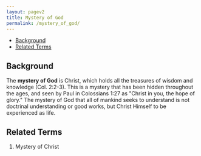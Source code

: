 ```yaml
---
layout: pagev2
title: Mystery of God
permalink: /mystery_of_god/
---
```


- [Background](#background)
- [Related Terms](#related-terms)

## Background

The **mystery of God** is Christ, which holds all the treasures of wisdom and knowledge (Col. 2:2-3). This is a mystery that has been hidden throughout the ages, and seen by Paul in Colossians 1:27 as "Christ in you, the hope of glory." The mystery of God that all of mankind seeks to understand is not doctrinal understanding or good works, but Christ Himself to be experienced as life. 

## Related Terms

1. Mystery of Christ
